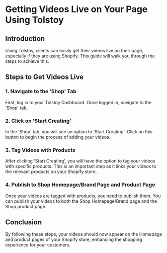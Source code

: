 # Getting Videos Live on Your Page Using Tolstoy

## Introduction

Using Tolstoy, clients can easily get their videos live on their page, especially if they are using Shopify. This guide will walk you through the steps to achieve this.

## Steps to Get Videos Live

### 1. Navigate to the 'Shop' Tab

First, log in to your Tolstoy Dashboard. Once logged in, navigate to the 'Shop' tab.

### 2. Click on 'Start Creating'

In the 'Shop' tab, you will see an option to 'Start Creating'. Click on this button to begin the process of adding your videos.

### 3. Tag Videos with Products

After clicking 'Start Creating', you will have the option to tag your videos with specific products. This is an important step as it links your videos to the relevant products on your Shopify store.

### 4. Publish to Shop Homepage/Brand Page and Product Page

Once your videos are tagged with products, you need to publish them. You can publish your videos to both the Shop Homepage/Brand page and the Shop product page.

## Conclusion

By following these steps, your videos should now appear on the Homepage and product pages of your Shopify store, enhancing the shopping experience for your customers.